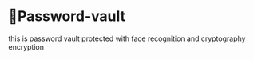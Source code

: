 # 🛅Password-vault
this is password vault protected with face recognition and cryptography encryption  
